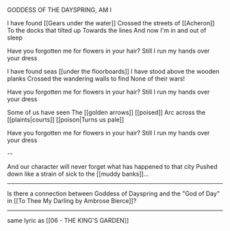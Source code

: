 GODDESS OF THE DAYSPRING, AM I

I have found
[[Gears under the water]]
Crossed the streets of [[Acheron]]
To the docks that tilted up
Towards the lines
And now I'm in and out of sleep

Have you forgotten me for flowers in your hair?
Still I run my hands over your dress

I have found seas [[under the floorboards]]
I have stood above the wooden planks
Crossed the wandering walls to find
None of their wars!

Have you forgotten me for flowers in your hair?
Still I run my hands over your dress

Some of us have seen
The [[golden arrows]] [[poised]]
Arc across the [[plaints|courts]]
[[poison|Turns us pale]]

Have you forgotten me for flowers in your hair?
Still I run my hands over your dress

--

And our character will never forget what has happened to that city
Pushed down like a strain of sick to the [[muddy banks]]...

---

Is there a connection between Goddess of Dayspring and the "God of Day" in [[To Thee My Darling by Ambrose Bierce]]?

---

same lyric as [[06 - THE KING'S GARDEN]]